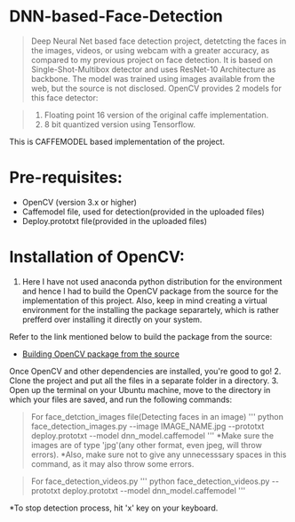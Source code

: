 # DNN-based-Face-Detection
> Deep Neural Net based face detection project, detetcting the faces in the images, videos, 
> or using webcam with a greater accuracy, as compared to my previous project on face detection.
> It is based on Single-Shot-Multibox detector and uses ResNet-10 Architecture as backbone. 
> The model was trained using images available from the web, but the source is not disclosed. 
> OpenCV provides 2 models for this face detector:

> 1. Floating point 16 version of the original caffe implementation.
> 2. 8 bit quantized version using Tensorflow.

This is CAFFEMODEL based implementation of the project.

# Pre-requisites:
* OpenCV (version 3.x or higher)
* Caffemodel file, used for detection(provided in the uploaded files)
* Deploy.prototxt file(provided in the uploaded files)

# Installation of OpenCV:
1. Here I have not used anaconda python distribution for the environment and hence I had to build the OpenCV package from the 
source for the implementation of this project. Also, keep in mind creating a virtual environment for the installing the package
separartely, which is rather prefferd over installing it directly on your system.

Refer to the link mentioned below to build the package from the source:
* [Building OpenCV package from the source](https://www.pyimagesearch.com/2018/05/28/ubuntu-18-04-how-to-install-opencv/)

Once OpenCV and other dependencies are installed, you're good to go!
2. Clone the project and put all the files in a separate folder in a directory.
3. Open up the terminal on your Ubuntu machine, move to the directory in which your files are saved, and run the following commands:
 
> For face_detction_images file(Detecting faces in an image)
'''
python face_detection_images.py --image IMAGE_NAME.jpg --prototxt deploy.prototxt \--model dnn_model.caffemodel
'''
*Make sure the images are of type 'jpg'(any other format, even jpeg, will throw errors).
*Also, make sure not to give any unnecesssary spaces in this command, as it may also throw some errors.

> For face_detection_videos.py
'''
python face_detection_videos.py --prototxt deploy.prototxt \--model dnn_model.caffemodel
'''

*To stop detection process, hit 'x' key on your keyboard.






